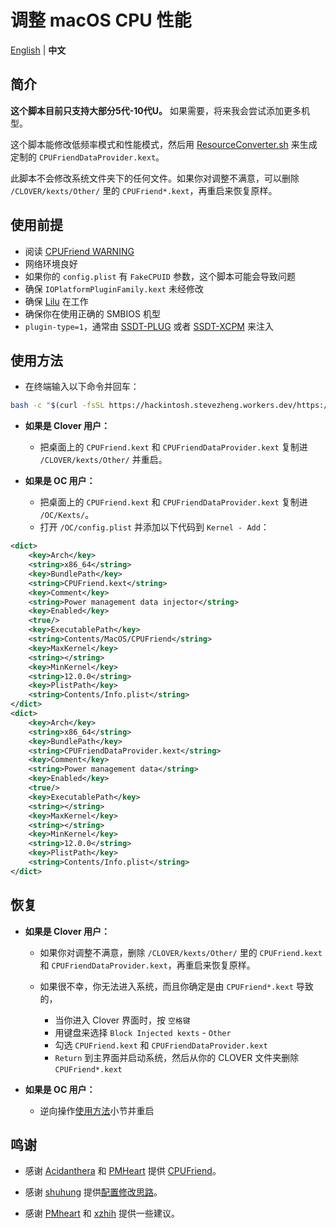 # 调整 macOS CPU 性能

[English](README.md) | **中文**

## 简介

**这个脚本目前只支持大部分5代-10代U。** 如果需要，将来我会尝试添加更多机型。

这个脚本能修改低频率模式和性能模式，然后用 [ResourceConverter.sh](https://github.com/acidanthera/CPUFriend/tree/master/ResourceConverter) 来生成定制的 `CPUFriendDataProvider.kext`。

此脚本不会修改系统文件夹下的任何文件。如果你对调整不满意，可以删除 `/CLOVER/kexts/Other/` 里的 `CPUFriend*.kext`，再重启来恢复原样。


## 使用前提

- 阅读 [CPUFriend WARNING](https://github.com/acidanthera/CPUFriend/blob/master/Instructions.md#warning)
- 网络环境良好
- 如果你的 `config.plist` 有 `FakeCPUID` 参数，这个脚本可能会导致问题
- 确保 `IOPlatformPluginFamily.kext` 未经修改
- 确保 [Lilu](https://github.com/acidanthera/Lilu) 在工作
- 确保你在使用正确的 SMBIOS 机型
- `plugin-type=1`，通常由 [SSDT-PLUG](https://github.com/acidanthera/OpenCorePkg/blob/master/Docs/AcpiSamples/Source/SSDT-PLUG.dsl) 或者 [SSDT-XCPM](https://github.com/RehabMan/OS-X-Clover-Laptop-Config/blob/master/hotpatch/SSDT-XCPM.dsl) 来注入


## 使用方法

- 在终端输入以下命令并回车：

```bash
bash -c "$(curl -fsSL https://hackintosh.stevezheng.workers.dev/https://raw.githubusercontent.com/stevezhengshiqi/one-key-cpufriend/main/one-key-cpufriend_cn.sh)"
```

- **如果是 Clover 用户：**
  - 把桌面上的 `CPUFriend.kext` 和 `CPUFriendDataProvider.kext` 复制进 `/CLOVER/kexts/Other/` 并重启。

- **如果是 OC 用户：**
  - 把桌面上的 `CPUFriend.kext` 和 `CPUFriendDataProvider.kext` 复制进 `/OC/Kexts/`。
  - 打开 `/OC/config.plist` 并添加以下代码到 `Kernel - Add`：
```xml
<dict>
    <key>Arch</key>
    <string>x86_64</string>
    <key>BundlePath</key>
    <string>CPUFriend.kext</string>
    <key>Comment</key>
    <string>Power management data injector</string>
    <key>Enabled</key>
    <true/>
    <key>ExecutablePath</key>
    <string>Contents/MacOS/CPUFriend</string>
    <key>MaxKernel</key>
    <string></string>
    <key>MinKernel</key>
    <string>12.0.0</string>
    <key>PlistPath</key>
    <string>Contents/Info.plist</string>
</dict>
<dict>
    <key>Arch</key>
    <string>x86_64</string>
    <key>BundlePath</key>
    <string>CPUFriendDataProvider.kext</string>
    <key>Comment</key>
    <string>Power management data</string>
    <key>Enabled</key>
    <true/>
    <key>ExecutablePath</key>
    <string></string>
    <key>MaxKernel</key>
    <string></string>
    <key>MinKernel</key>
    <string>12.0.0</string>
    <key>PlistPath</key>
    <string>Contents/Info.plist</string>
</dict>
```


## 恢复

- **如果是 Clover 用户：**
  - 如果你对调整不满意，删除 `/CLOVER/kexts/Other/` 里的 `CPUFriend.kext` 和 `CPUFriendDataProvider.kext`，再重启来恢复原样。

  - 如果很不幸，你无法进入系统，而且你确定是由 `CPUFriend*.kext` 导致的，

    - 当你进入 Clover 界面时，按 `空格键` 
    - 用键盘来选择 `Block Injected kexts` - `Other` 
    - 勾选 `CPUFriend.kext` 和 `CPUFriendDataProvider.kext`
    - `Return` 到主界面并启动系统，然后从你的 CLOVER 文件夹删除 `CPUFriend*.kext`

- **如果是 OC 用户：**
  - 逆向操作[使用方法](#使用方法)小节并重启


## 鸣谢

- 感谢 [Acidanthera](https://github.com/acidanthera) 和 [PMHeart](https://github.com/PMHeart) 提供 [CPUFriend](https://github.com/acidanthera/CPUFriend)。

- 感谢 [shuhung](https://www.tonymacx86.com/members/shuhung.957282) 提供[配置修改思路](https://www.tonymacx86.com/threads/skylake-hwp-enable.214915/page-7)。

- 感谢 [PMheart](https://github.com/PMheart) 和 [xzhih](https://github.com/xzhih) 提供一些建议。
